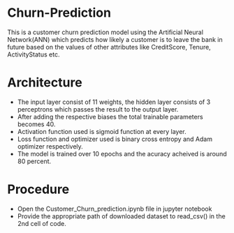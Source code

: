 # Churn-Prediction
This is a customer churn prediction model using the Artificial Neural Network(ANN) which predicts how likely a customer is to leave the bank in future based on the values of other attributes like CreditScore, Tenure, ActivityStatus etc. 

# Architecture
* The input layer consist of 11 weights, the hidden layer consists of 3 perceptrons which passes the result to the output layer.
* After adding the respective biases the total trainable parameters becomes 40.
* Activation function used is sigmoid function at every layer.
* Loss function and optimizer used is binary cross entropy and Adam optimizer respectively.
* The model is trained over 10 epochs and the acuracy acheived is around 80 percent.

# Procedure
* Open the Customer_Churn_prediction.ipynb file in jupyter notebook 
* Provide the appropriate path of downloaded dataset to read_csv() in the 2nd cell of code.
